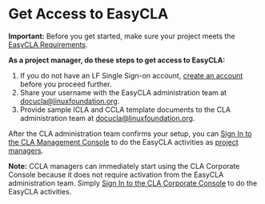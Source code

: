 # Get Access to EasyCLA

**Important:** Before you get started, make sure your project meets the [EasyCLA Requirements](easycla-requirements.md).

**As a project manager, do these steps to get access to EasyCLA:**

1. If you do not have an LF Single Sign-on account, [create an account](https://docs.linuxfoundation.org/lfx/sso/create-an-account) before you proceed further.
2. Share your username with the EasyCLA administration team at [docucla@linuxfoundation.org](mailto:docucla@linuxfoundation.org).
3. Provide sample ICLA and CCLA template documents to the CLA administration team at [docucla@linuxfoundation.org](mailto:docucla@linuxfoundation.org).

After the CLA administration team confirms your setup, you can [Sign In to the CLA Management Console](../project-managers/sign-in-to-project-control-center.md) to do the EasyCLA activities as [project managers](../project-managers/).

**Note:** CCLA managers can immediately start using the CLA Corporate Console because it does not require activation from the EasyCLA administration team. Simply [Sign In to the CLA Corporate Console](../corporate-cla-managers/sign-in-to-the-easycla-corporate-console.md) to do the EasyCLA activities.

